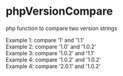 # phpVersionCompare
php function to compare two version strings<br />

Example 1: compare '1' and '1.1'<br />
Example 2: compare '1.0' and '1.0.2'<br />
Example 3: compare '1.0.2' and '1.1'<br />
Example 4: compare '1.0.2' and '1.0.2'<br />
Example 4: compare '2.0.1' and '1.0.2' <br />
